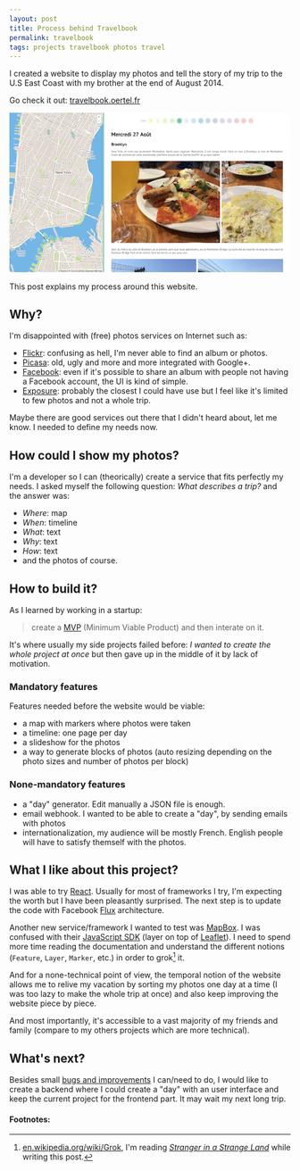 ```yaml
---
layout: post
title: Process behind Travelbook
permalink: travelbook
tags: projects travelbook photos travel
---
```


I created a website to display my photos and tell the story of my trip to the U.S East Coast with my brother at the end of August 2014.

Go check it out: [travelbook.oertel.fr](http://travelbook.oertel.fr)

![Screenshot](/media/travelbook/screenshot.png)

This post explains my process around this website.

## Why?

I'm disappointed with (free) photos services on Internet such as:

- [Flickr](https://www.flickr.com): confusing as hell, I'm never able to find an album or photos.
- [Picasa](http://picasa.google.com): old, ugly and more and more integrated with Google+.
- [Facebook](http://facebook): even if it's possible to share an album with people not having a Facebook account, the UI is kind of simple.
- [Exposure](http://exposure.co): probably the closest I could have use but I feel like it's limited to few photos and not a whole trip.

Maybe there are good services out there that I didn't heard about, let me know. I needed to define my needs now.

## How could I show my photos?

I'm a developer so I can (theorically) create a service that fits perfectly my needs. I asked myself the following question: *What describes a trip?* and the answer was:

- *Where*: map
- *When*: timeline
- *What*: text
- *Why*: text
- *How*: text
- and the photos of course.


## How to build it?

As I learned by working in a startup:

> create a [MVP](http://en.wikipedia.org/wiki/Minimum_viable_product) (Minimum Viable Product) and then interate on it.

It's where usually my side projects failed before: *I wanted to create the whole project at once* but then gave up in the middle of it by lack of motivation.

### Mandatory features

Features needed before the website would be viable:

- a map with markers where photos were taken
- a timeline: one page per day
- a slideshow for the photos
- a way to generate blocks of photos (auto resizing depending on the photo sizes and number of photos per block)


### None-mandatory features

- a "day" generator. Edit manually a JSON file is enough.
- email webhook. I wanted to be able to create a "day", by sending emails with photos
- internationalization, my audience will be mostly French. English people will have to satisfy themself with the photos.



## What I like about this project?

I was able to try [React](https://github.com/facebook/react). Usually for most of frameworks I try, I'm expecting the worth but I have been pleasantly surprised. The next step is to update the code with Facebook [Flux](https://github.com/facebook/flux) architecture.

Another new service/framework I wanted to test was [MapBox](https://www.mapbox.com). I was confused with their [JavaScript SDK](https://www.mapbox.com/mapbox.js/api/v2.1.4/) (layer on top of [Leaflet](http://leafletjs.com/)). I need to spend more time reading the documentation and understand the different notions (`Feature`, `Layer`, `Marker`, etc.) in order to grok[^1] it.

And for a none-technical point of view, the temporal notion of the website allows me to relive my vacation by sorting my photos one day at a time (I was too lazy to make the whole trip at once) and also keep improving the website piece by piece.

And most importantly, it's accessible to a vast majority of my friends and family (compare to my others projects which are more technical).


## What's next?

Besides small [bugs and improvements](https://github.com/boertel/travelbook/issues) I can/need to do, I would like to create a backend where I could create a "day" with an user interface and keep the current project for the frontend part. It may wait my next long trip.


#### Footnotes:

[^1]: [en.wikipedia.org/wiki/Grok](http://en.wikipedia.org/wiki/Grok), I'm reading [*Stranger in a Strange Land*](http://en.wikipedia.org/wiki/Stranger_in_a_Strange_Land) while writing this post.
